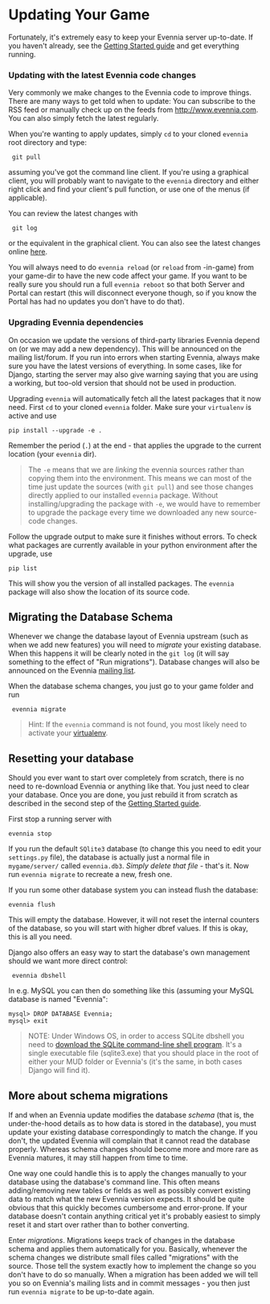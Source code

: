 # Updating Your Game


Fortunately, it's extremely easy to keep your Evennia server up-to-date. If you haven't already, see
the [Getting Started guide](./Getting-Started.md) and get everything running.

### Updating with the latest Evennia code changes

Very commonly we make changes to the Evennia code to improve things. There are many ways to get told
when to update: You can subscribe to the RSS feed or manually check up on the feeds from
http://www.evennia.com. You can also simply fetch the latest regularly.

When you're wanting to apply updates, simply `cd` to your cloned `evennia` root directory and type:

     git pull

assuming you've got the command line client. If you're using a graphical client, you will probably
want to navigate to the `evennia` directory and either right click and find your client's pull
function, or use one of the menus (if applicable).

You can review the latest changes with

     git log

or the equivalent in the graphical client. You can also see the latest changes online
[here](https://github.com/evennia/evennia/blob/master/CHANGELOG.md).

You will always need to do `evennia reload` (or `reload` from -in-game) from your game-dir to have
the new code affect your game. If you want to be really sure you should run a full `evennia reboot`
so that both Server and Portal can restart (this will disconnect everyone though, so if you know the
Portal has had no updates you don't have to do that).

### Upgrading Evennia dependencies

On occasion we update the versions of third-party libraries Evennia depend on (or we may add a new
dependency). This will be announced on the mailing list/forum. If you run into errors when starting
Evennia, always make sure you have the latest versions of everything. In some cases, like for
Django, starting the server may also give warning saying that you are using a working, but too-old
version that should not be used in production.

Upgrading `evennia` will automatically fetch all the latest packages that it now need. First `cd` to
your cloned `evennia` folder. Make sure your `virtualenv` is active and use
    
    pip install --upgrade -e .

Remember the period (`.`) at the end - that applies the upgrade to the current location (your
`evennia` dir).

> The `-e` means that we are _linking_ the evennia sources rather than copying them into the
environment. This means we can most of the time just update the sources (with `git pull`) and see
those changes directly applied to our installed `evennia` package. Without installing/upgrading the
package with `-e`, we would have to remember to upgrade the package every time we downloaded any new
source-code changes.

Follow the upgrade output to make sure it finishes without errors. To check what packages are
currently available in your python environment after the upgrade, use

    pip list

This will show you the version of all installed packages. The `evennia` package will also show the
location of its source code.

## Migrating the Database Schema

Whenever we change the database layout of Evennia upstream (such as when we add new features) you
will need to *migrate* your existing database. When this happens it will be clearly noted in the
`git log` (it will say something to the effect of "Run migrations"). Database changes will also be
announced on the Evennia [mailing list](https://groups.google.com/forum/#!forum/evennia).

When the database schema changes, you just go to your game folder and run

     evennia migrate

> Hint: If the `evennia` command is not found, you most likely need to activate your
[virtualenv](./Glossary.md#virtualenv).

## Resetting your database

Should you ever want to start over completely from scratch, there is no need to re-download Evennia
or anything like that. You just need to clear your database. Once you are done, you just rebuild it
from scratch as described in the second step of the [Getting Started guide](./Getting-Started.md).

First stop a running server with

    evennia stop

If you run the default `SQlite3` database (to change this you need to edit your `settings.py` file),
the database is actually just a normal file in `mygame/server/` called `evennia.db3`. *Simply delete
that file* - that's it. Now run `evennia migrate` to recreate a new, fresh one.

If you run some other database system you can instead flush the database:

    evennia flush

This will empty the database. However, it will not reset the internal counters of the database, so
you will start with higher dbref values. If this is okay, this is all you need.

Django also offers an easy way to start the database's own management should we want more direct
control:

     evennia dbshell

In e.g. MySQL you can then do something like this (assuming your MySQL database is named "Evennia":

    mysql> DROP DATABASE Evennia;
    mysql> exit

> NOTE: Under Windows OS, in order to access SQLite dbshell you need to [download the SQLite
command-line shell program](https://www.sqlite.org/download.html). It's a single executable file
(sqlite3.exe) that you should place in the root of either your MUD folder or Evennia's (it's the
same, in both cases Django will find it).

## More about schema migrations

If and when an Evennia update modifies the database *schema* (that is, the under-the-hood details as
to how data is stored in the database), you must update your existing database correspondingly to
match the change. If you don't, the updated Evennia will complain that it cannot read the database
properly. Whereas schema changes should become more and more rare as Evennia matures, it may still
happen from time to time.

One way one could handle this is to apply the changes manually to your database using the database's
command line. This often means adding/removing new tables or fields as well as possibly convert
existing data to match what the new Evennia version expects. It should be quite obvious that this
quickly becomes cumbersome and error-prone.  If your database doesn't contain anything critical yet
it's probably easiest to simply reset it and start over rather than to bother converting.

Enter *migrations*. Migrations keeps track of changes in the database schema and applies them
automatically for you. Basically, whenever the schema changes we distribute small files called
"migrations" with the source. Those tell the system exactly how to implement the change so you don't
have to do so manually. When a migration has been added we will tell you so on Evennia's mailing
lists and in commit messages -
you then just run `evennia migrate` to be up-to-date again.

